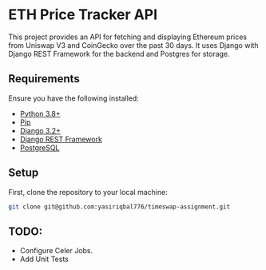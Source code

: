 # ETH Price Tracker API

This project provides an API for fetching and displaying Ethereum prices from Uniswap V3 and CoinGecko over the past 30 days. It uses Django with Django REST Framework for the backend and Postgres for storage.

## Requirements

Ensure you have the following installed:

- [Python 3.8+](https://www.python.org/downloads/)
- [Pip](https://pip.pypa.io/en/stable/installing/)
- [Django 3.2+](https://www.djangoproject.com/download/)
- [Django REST Framework](https://www.django-rest-framework.org/#installation)
- [PostgreSQL](https://www.postgresql.org/download/)

## Setup

First, clone the repository to your local machine:

```bash
git clone git@github.com:yasiriqbal776/timeswap-assignment.git 
```


## TODO:
- Configure Celer Jobs.
- Add Unit Tests